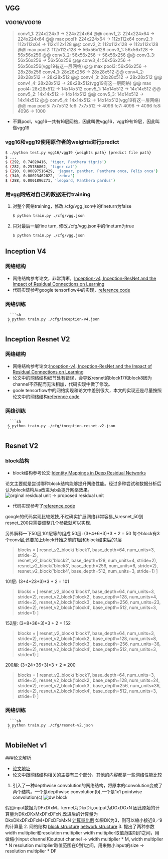 ## VGG
### VGG16/VGG19
 > conv1_1: 224x224x3 -> 224x224x64 @@ conv1_2: 224x224x64 -> 224x224x64 @@ max pool1: 224x224x64 -> 112x112x64
 > conv2_1: 112x112x64 -> 112x112x128 @@ conv2_2: 112x112x128 -> 112x112x128 @@ max pool2: 112x112x128 -> 56x56x128
 > conv3_1: 56x56x128 -> 56x56x256 @@ conv3_2: 56x56x256 -> 56x56x256 @@ conv3_3: 56x56x256 -> 56x56x256 @@ conv3_4: 56x56x256 -> 56x56x256(vgg19有这一层网络) @@ max pool3: 56x56x256 -> 28x28x256
 > conv4_1: 28x28x256 -> 28x28x512 @@ conv4_2: 28x28x512 -> 28x28x512 @@ conv4_3: 28x28x512 -> 28x28x512 @@ conv4_4: 28x28x512 -> 28x28x512(vgg19有这一层网络) @@ max pool4: 28x28x512 -> 14x14x512
 > conv5_1: 14x14x512 -> 14x14x512 @@ conv5_2: 14x14x512 -> 14x14x512 @@ conv5_3: 14x14x512 -> 14x14x512 @@ conv5_4: 14x14x512 -> 14x14x512(vgg19有这一层网络) @@ max pool5: 7x7x512
 > fc6: 7x7x512 -> 4096
 > fc7: 4096 -> 4096
 > fc8: 4096 -> 1000
 * 不算pool，vgg16一共有16层网络，因此叫做vgg16，vgg19有19层，因此叫做vgg19
### vgg16和vgg19使用原作者的weights进行predict
```sh
$ ./python test.py vgg16/vgg19 {weights path} {predict file path}
$ ...
$ (292, 0.74020416, 'tiger, Panthera tigris')
$ (282, 0.25786862, 'tiger cat')
$ (290, 0.00097516429, 'jaguar, panther, Panthera onca, Felis onca')
$ (340, 0.00023462022, 'zebra')
$ (288, 0.0001896271, 'leopard, Panthera pardus')
```
 ### 用vgg网络对自己的数据进行training
 1. 对整个网络training，修改./cfg/vgg.json中的fineturn为false
     ```sh
     $ python train.py ./cfg/vgg.json
     ```
 2. 只对最后一层fine turn, 修改./cfg/vgg.json中的fineturn为true
     ```sh
     $ python train.py ./cfg/vgg.json
     ```

## Inception V4
### 网络结构
 * 网络结构参考论文，非常清晰，[Inception-v4, Inception-ResNet and the Impact of Residual Connections on Learning](https://arxiv.org/abs/1602.07261)
 * 代码实现参考google tensorflow中的实现，[reference code](https://github.com/tensorflow/models/blob/master/research/slim/nets/inception_v4.py)
### 网络训练
      ```sh
     $ python train.py ./cfg/inception-v4.json
     ```
## Inception Resnet V2
### 网络结构
 * 网络结构参考论文:[Inception-v4, Inception-ResNet and the Impact of Residual Connections on Learning](https://arxiv.org/abs/1602.07261)
 * 论文中的网络结构细节处有错误，会导致resnet的block17和block8因为channel不匹配而无法相加，代码实现中做了修改。
 * goole tensorflow中的网络实现和论文中差别很大，本文的实现还是尽量按照论文中的网络结构[reference code](https://github.com/tensorflow/models/blob/master/research/slim/nets/inception_resnet_v2.py)
### 网络训练
      ```sh
     $ python train.py ./cfg/inception-resnet-v2.json
     ```
## Resnet V2
### block结构
 * block结构参考论文:[Identity Mappings in Deep Residual Networks](https://arxiv.org/abs/1603.05027)
 
 论文主要就是尝试哪种block结构能够提升网络性能。经过多种尝试和数据分析后认为block结构从a改进为b会提升网络效果。
 ![orginal residual unit -> proposed residual unit](https://github.com/stesha2016/tensorflow-classification/blob/master/image/residual_unit.png)
 * 代码实现参考了[reference code](https://github.com/tensorflow/models/blob/master/research/slim/nets/resnet_v2.py)
 
 google的代码实现比较炫技,不过确实扩展网络非常容易,从resnet_50到resnet_200只需要调整几个参数就可以实现.
 
 另外解释一下50层,101层等的组成
 50层: (3+4+6+3)*3 + 2 = 50 每个block有3个conv层,还要加上block开始之前的1层和block结束后的1层
> blocks = [
 	resnet_v2_block('block1', base_depth=64, num_units=3, stride=2),	
 	resnet_v2_block('block2', base_depth=128, num_units=4, stride=2),	
	resnet_v2_block('block3', base_depth=256, num_units=6, stride=2),	
	resnet_v2_block('block4', base_depth=512, num_units=3, stride=1)
 ]

 101层: (3+4+23+3)*3 + 2 = 101
> blocks = [
	resnet_v2_block('block1', base_depth=64, num_units=3, stride=2),
	resnet_v2_block('block2', base_depth=128, num_units=4, stride=2),
	resnet_v2_block('block3', base_depth=256, num_units=23, stride=2),
	resnet_v2_block('block4', base_depth=512, num_units=3, stride=1)
]

 152层: (3+8+36+3)*3 + 2 = 152
> blocks = [
	resnet_v2_block('block1', base_depth=64, num_units=3, stride=2),
	resnet_v2_block('block2', base_depth=128, num_units=8, stride=2),
	resnet_v2_block('block3', base_depth=256, num_units=36, stride=2),
	resnet_v2_block('block4', base_depth=512, num_units=3, stride=1)
]

 200层: (3+24+36+3)*3 + 2 = 200
> blocks = [
	resnet_v2_block('block1', base_depth=64, num_units=3, stride=2),
	resnet_v2_block('block2', base_depth=128, num_units=24, stride=2),
	resnet_v2_block('block3', base_depth=256, num_units=36, stride=2),
	resnet_v2_block('block4', base_depth=512, num_units=3, stride=1)
]
### 网络训练
      ```sh
     $ python train.py ./cfg/resnet-v2.json
     ```
## MobileNet v1
###论文解析
* [论文地址](https://arxiv.org/abs/1704.04861)
* 论文中跟网络结构相关的主要有三个部分，其他的内容都是一些网络性能比较
 1. 引入了一种depthwise convolution的网络结构，将原本的convolution变成了两个结构。一个是depthwise convolution(b),一个是1x1 pointwise convolution(c)
 ![dw block](https://github.com/stesha2016/tensorflow-classification/blob/master/image/mobilenetv1-1.png)
 
 假设input数据为DFxDfxM，kernel为DkxDk,output为DGxDGxN
 因此原始的计算量为DKxDKxMxDFxDFxN,改进后的计算量为DkxDKxDFxDFxM+DFxDFxMxN
 [计算量比例](https://github.com/stesha2016/tensorflow-classification/blob/master/image/mobilenetv1-2.png)
 如果DK为3，则可以缩小接近8／9的计算量
 2. 网络结构
 [block structure](https://github.com/stesha2016/tensorflow-classification/blob/master/image/mobilenetv1-3.png)
 [network structure](https://github.com/stesha2016/tensorflow-classification/blob/master/image/mobilenetv1-4.png)
 3. 提出了两种参数width multiplier和resolution multiplier
 width multiplier取值范围0到1之间，用做缩小input channel和output channel -> width multiplier * M, width multiplier * N
 resolution mulitplier取值范围在0到1之间，用来做小input的size -> resolution multiplier * DF
